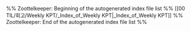 %% Zoottelkeeper: Beginning of the autogenerated index file list  %%
 [[00 TIL/회고/Weekly KPT/_Index_of_Weekly KPT|_Index_of_Weekly KPT]]
%% Zoottelkeeper: End of the autogenerated index file list  %%
